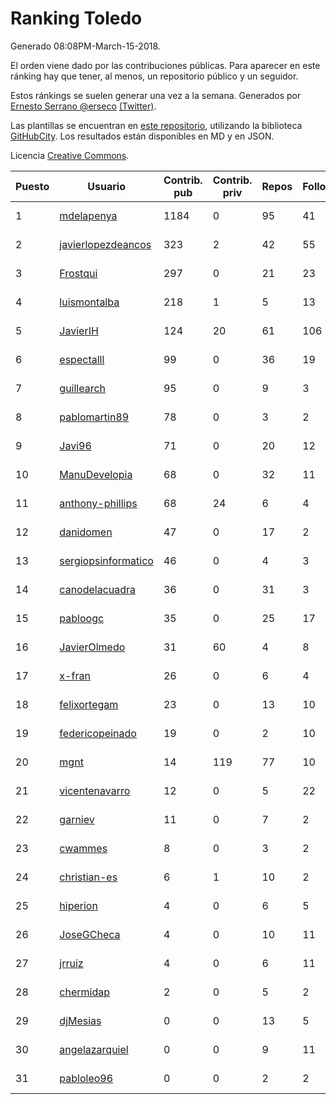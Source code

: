 # Ranking Toledo

Generado 08:08PM-March-15-2018.

El orden viene dado por las contribuciones públicas. Para aparecer en este ránking hay que tener, al menos, un repositorio público y un seguidor.

Estos ránkings se suelen generar una vez a la semana. Generados por [Ernesto Serrano @erseco](https://github.com/erseco/) [(Twitter)](https://twitter.com/erseco).

Las plantillas se encuentran en [este repositorio](https://github.com/iblancasa/GH-Spanish-Ranking), utilizando la biblioteca [GitHubCity](https://github.com/iblancasa/GitHubCity). Los resultados están disponibles en MD y en JSON.

Licencia [Creative Commons](https://creativecommons.org/licenses/by/4.0/).

| Puesto   |  Usuario  | Contrib. pub | Contrib. priv |Repos| Followers | Desde |  Avatar  |
|----------|-----------|--------------|---------------|-----|-----------|-------|----------|
|1|[mdelapenya](https://github.com/mdelapenya)|1184|0|95|41|2011-08-01|![mdelapenya](https://avatars3.githubusercontent.com/u/951580)|
|2|[javierlopezdeancos](https://github.com/javierlopezdeancos)|323|2|42|55|2011-11-17|![javierlopezdeancos](https://avatars2.githubusercontent.com/u/1202463)|
|3|[Frostqui](https://github.com/Frostqui)|297|0|21|23|2014-12-06|![Frostqui](https://avatars2.githubusercontent.com/u/10099165)|
|4|[luismontalba](https://github.com/luismontalba)|218|1|5|13|2013-11-13|![luismontalba](https://avatars3.githubusercontent.com/u/5930419)|
|5|[JavierIH](https://github.com/JavierIH)|124|20|61|106|2013-08-03|![JavierIH](https://avatars2.githubusercontent.com/u/5154251)|
|6|[espectalll](https://github.com/espectalll)|99|0|36|19|2012-09-30|![espectalll](https://avatars1.githubusercontent.com/u/2456419)|
|7|[guillearch](https://github.com/guillearch)|95|0|9|3|2017-03-28|![guillearch](https://avatars2.githubusercontent.com/u/26745787)|
|8|[pablomartin89](https://github.com/pablomartin89)|78|0|3|2|2015-12-30|![pablomartin89](https://avatars1.githubusercontent.com/u/16488733)|
|9|[Javi96](https://github.com/Javi96)|71|0|20|12|2016-05-01|![Javi96](https://avatars2.githubusercontent.com/u/18982140)|
|10|[ManuDevelopia](https://github.com/ManuDevelopia)|68|0|32|11|2008-12-28|![ManuDevelopia](https://avatars3.githubusercontent.com/u/43015)|
|11|[anthony-phillips](https://github.com/anthony-phillips)|68|24|6|4|2015-09-04|![anthony-phillips](https://avatars2.githubusercontent.com/u/14120390)|
|12|[danidomen](https://github.com/danidomen)|47|0|17|2|2013-11-21|![danidomen](https://avatars2.githubusercontent.com/u/5998908)|
|13|[sergiopsinformatico](https://github.com/sergiopsinformatico)|46|0|4|3|2016-10-10|![sergiopsinformatico](https://avatars1.githubusercontent.com/u/22752242)|
|14|[canodelacuadra](https://github.com/canodelacuadra)|36|0|31|3|2013-07-14|![canodelacuadra](https://avatars2.githubusercontent.com/u/5006582)|
|15|[pabloogc](https://github.com/pabloogc)|35|0|25|17|2011-10-16|![pabloogc](https://avatars1.githubusercontent.com/u/1131305)|
|16|[JavierOlmedo](https://github.com/JavierOlmedo)|31|60|4|8|2015-11-18|![JavierOlmedo](https://avatars1.githubusercontent.com/u/15904748)|
|17|[x-fran](https://github.com/x-fran)|26|0|6|4|2013-01-04|![x-fran](https://avatars2.githubusercontent.com/u/3188361)|
|18|[felixortegam](https://github.com/felixortegam)|23|0|13|10|2013-06-14|![felixortegam](https://avatars1.githubusercontent.com/u/4701534)|
|19|[federicopeinado](https://github.com/federicopeinado)|19|0|2|10|2013-11-13|![federicopeinado](https://avatars0.githubusercontent.com/u/5931002)|
|20|[mgnt](https://github.com/mgnt)|14|119|77|10|2013-03-13|![mgnt](https://avatars2.githubusercontent.com/u/3850065)|
|21|[vicentenavarro](https://github.com/vicentenavarro)|12|0|5|22|2017-02-13|![vicentenavarro](https://avatars2.githubusercontent.com/u/25737591)|
|22|[garniev](https://github.com/garniev)|11|0|7|2|2014-12-09|![garniev](https://avatars1.githubusercontent.com/u/10130200)|
|23|[cwammes](https://github.com/cwammes)|8|0|3|2|2014-03-18|![cwammes](https://avatars0.githubusercontent.com/u/6991783)|
|24|[christian-es](https://github.com/christian-es)|6|1|10|2|2014-07-12|![christian-es](https://avatars2.githubusercontent.com/u/8144580)|
|25|[hiperion](https://github.com/hiperion)|4|0|6|5|2010-08-10|![hiperion](https://avatars1.githubusercontent.com/u/360124)|
|26|[JoseGCheca](https://github.com/JoseGCheca)|4|0|10|11|2014-02-05|![JoseGCheca](https://avatars1.githubusercontent.com/u/6599858)|
|27|[jrruiz](https://github.com/jrruiz)|4|0|6|11|2013-12-02|![jrruiz](https://avatars3.githubusercontent.com/u/6089334)|
|28|[chermidap](https://github.com/chermidap)|2|0|5|2|2015-11-26|![chermidap](https://avatars0.githubusercontent.com/u/16034887)|
|29|[djMesias](https://github.com/djMesias)|0|0|13|5|2011-09-17|![djMesias](https://avatars1.githubusercontent.com/u/1057831)|
|30|[angelazarquiel](https://github.com/angelazarquiel)|0|0|9|11|2013-10-07|![angelazarquiel](https://avatars0.githubusercontent.com/u/5631864)|
|31|[pabloleo96](https://github.com/pabloleo96)|0|0|2|2|2016-03-07|![pabloleo96](https://avatars0.githubusercontent.com/u/17706718)|
